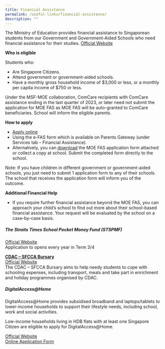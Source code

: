 ```yaml
---
title: Financial Assistance
permalink: /useful-links/financial-assistance/
description: ""
---
```

The Ministry of Education provides financial assistance to Singaporean students from our Government and Government-Aided Schools who need financial assistance for their studies.
[Official Website](https://www.moe.gov.sg/financial-matters/financial-assistance) <br>

**Who is eligible**

Students who:
*   Are Singapore Citizens.
*   Attend government or government-aided schools.
*   Have a monthly gross household income of $3,000 or less, or a monthly per capita income of $750 or less.

Under the MSF-MOE collaboration, ComCare recipients with ComCare assistance ending in the last quarter of 2023, or later need not submit the application for MOE FAS as MOE FAS will be auto-granted to ComCare beneficiaries. School will inform the eligible parents.

**How to apply**
* [Apply online](https://go.gov.sg/moe-efas)
* Using the e-FAS form which is available on Parents Gateway (under Services tab – Financial Assistance).
* Alternatively, you can [download](/files/FAS/.pdf) the MOE FAS application form attached or collect a copy at school. Submit the completed form directly to the school.

Note: If you have children in different government or government-aided schools, you just need to submit 1 application form to any of their schools. The school that receives the application form will inform you of the outcome.

**Additional Financial Help**

*   If you require further financial assistance beyond the MOE FAS, you can approach your child’s school to find out more about their school-based financial assistance. Your request will be evaluated by the school on a case-by-case basis.


 ##### The Straits Times School Pocket Money Fund (STSPMF)
[Official Website](https://www.spmf.org.sg/)  
Application to opens every year in Term 3/4
  
<u><strong> CDAC – SFCCA Bursary </strong></u><br>
[Official Website](https://www.cdac.org.sg/developing-students/assistance-support/cdac-sfcca-bursary/) <br>
The CDAC – SFCCA Bursary aims to help needy students to cope with schooling expenses, including transport, meals and take part in enrichment and holiday programmes organised by CDAC.

 #####  DigitalAccess@Home  
DigitalAccess@Home provides subsidised broadband and laptops/tablets to lower-income households to support their lifestyle needs, including school, work and social activities.

Low-income households living in HDB flats with at least one Singapore Citizen are eligible to apply for DigitalAccess@Home.

[Official Website](https://www.imda.gov.sg/how-we-can-help/digital-access-at-home) <br>
[Online Application Form](https://eservice.imda.gov.sg/das/singpasslogin?strParam=login¬protected=true)